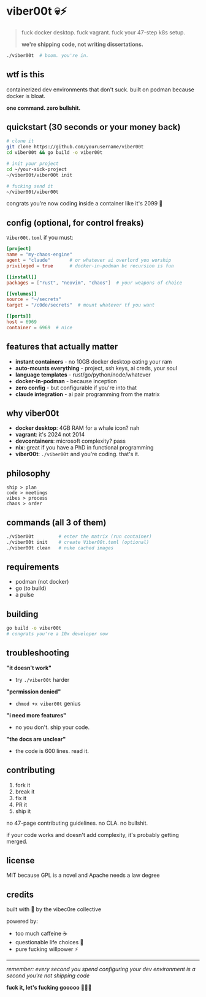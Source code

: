 # viber00t 💀⚡

> fuck docker desktop. fuck vagrant. fuck your 47-step k8s setup.
> 
> **we're shipping code, not writing dissertations.**

```bash
./viber00t  # boom. you're in.
```

## wtf is this

containerized dev environments that don't suck. built on podman because docker is bloat. 

**one command. zero bullshit.**

## quickstart (30 seconds or your money back)

```bash
# clone it
git clone https://github.com/yourusername/viber00t
cd viber00t && go build -o viber00t

# init your project
cd ~/your-sick-project
~/viber00t/viber00t init

# fucking send it
~/viber00t/viber00t
```

congrats you're now coding inside a container like it's 2099 🎉

## config (optional, for control freaks)

`Viber00t.toml` if you must:

```toml
[project]
name = "my-chaos-engine"
agent = "claude"       # or whatever ai overlord you worship
privileged = true      # docker-in-podman bc recursion is fun

[[install]]
packages = ["rust", "neovim", "chaos"]  # your weapons of choice

[[volumes]]
source = "~/secrets"
target = "/c0de/secrets"  # mount whatever tf you want

[[ports]]
host = 6969
container = 6969  # nice
```

## features that actually matter

- **instant containers** - no 10GB docker desktop eating your ram
- **auto-mounts everything** - project, ssh keys, ai creds, your soul
- **language templates** - rust/go/python/node/whatever
- **docker-in-podman** - because inception
- **zero config** - but configurable if you're into that
- **claude integration** - ai pair programming from the matrix

## why viber00t

- **docker desktop**: 4GB RAM for a whale icon? nah
- **vagrant**: it's 2024 not 2014
- **devcontainers**: microsoft complexity? pass
- **nix**: great if you have a PhD in functional programming
- **viber00t**: `./viber00t` and you're coding. that's it.

## philosophy

```
ship > plan
code > meetings  
vibes > process
chaos > order
```

## commands (all 3 of them)

```bash
./viber00t         # enter the matrix (run container)
./viber00t init    # create Viber00t.toml (optional)
./viber00t clean   # nuke cached images
```

## requirements

- podman (not docker)
- go (to build)
- a pulse

## building

```bash
go build -o viber00t
# congrats you're a 10x developer now
```

## troubleshooting

**"it doesn't work"**
- try `./viber00t` harder

**"permission denied"**
- `chmod +x viber00t` genius

**"i need more features"**
- no you don't. ship your code.

**"the docs are unclear"**
- the code is 600 lines. read it.

## contributing

1. fork it
2. break it  
3. fix it
4. PR it
5. ship it

no 47-page contributing guidelines. no CLA. no bullshit.

if your code works and doesn't add complexity, it's probably getting merged.

## license

MIT because GPL is a novel and Apache needs a law degree

## credits

built with 🖤 by the vibec0re collective

powered by:
- too much caffeine ☕
- questionable life choices 🎲
- pure fucking willpower ⚡

---

*remember: every second you spend configuring your dev environment is a second you're not shipping code*

**fuck it, let's fucking gooooo** 🚀🚀🚀
